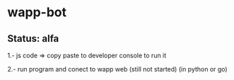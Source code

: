 # wapp-bot
## Status: alfa
1.- js code => copy paste to developer console to run it

2.- run program and conect to wapp web (still not started) (in python or go)
